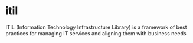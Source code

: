 # itil
ITIL (Information Technology Infrastructure Library) is a framework of best practices for managing IT services and aligning them with business needs

